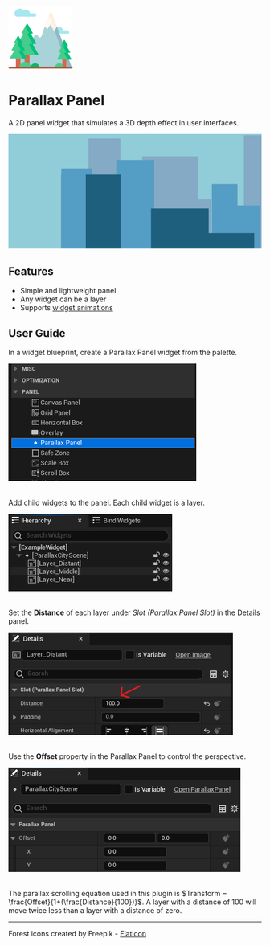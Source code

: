 ![Icon for the plugin showing a stylized scene of a mountain with clouds and trees.](Resources/Icon128.png)

# Parallax Panel
A 2D panel widget that simulates a 3D depth effect in user interfaces.

![An animated GIF showing a simple cityscape with each layer moving at different speeds.](.images/parallax-preview.gif)

## Features
* Simple and lightweight panel
* Any widget can be a layer
* Supports [widget animations](https://docs.unrealengine.com/5.3/en-US/animating-umg-widgets-in-unreal-engine/)

## User Guide
In a widget blueprint, create a Parallax Panel widget from the palette.

![Screenshot showing Parallax Panel categorized under Panel in the Palette window.](.images/01-palette.png)
<br /><br />

Add child widgets to the panel. Each child widget is a layer.

![Screenshot showing a Parallax Panel widget with three different image child widgets in the hierarchy.](.images/02b-hierarchy.png)
<br /><br />

Set the **Distance** of each layer under *Slot (Parallax Panel Slot)* in the Details panel.

![Screenshot showing the Distance property in the details panel for a child widget. The property is marked with a red arrow.](.images/02-layer-distance.png)
<br /><br />

Use the **Offset** property in the Parallax Panel to control the perspective.

![Screenshot showing the Offset property in the details panel for a Parallax Panel widget.](.images/03-panel-offset.png)
<br /><br />

The parallax scrolling equation used in this plugin is $Transform = \frac{Offset}{1+(\frac{Distance}{100})}$. A layer with a distance of 100 will move twice less than a layer with a distance of zero.

---------------------

Forest icons created by Freepik - [Flaticon](https://www.flaticon.com/free-icons/forest)
